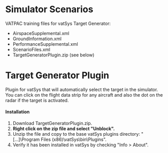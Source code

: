 # Simulator Scenarios

VATPAC training files for vatSys Target Generator:
- AirspaceSupplemental.xml
- GroundInformation.xml
- PerformanceSupplemental.xml
- ScenarioFiles.xml
- TargetGeneratorPlugin.zip (see below)

# Target Generator Plugin

Plugin for vatSys that will automatically select the target in the simulator.  You can click on the flight data strip for any aircraft and also the dot on the radar if the target is activated.

#### Installation

1. Download TargetGeneratorPlugin.zip.
2. **Right click on the zip file and select "Unblock".**
3. Unzip the file and copy to the base vatSys plugins directory: "[...]\Program Files (x86)\vatSys\bin\Plugins".
4. Verify it has been installed in vatSys by checking "Info > About".
